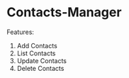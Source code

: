 # Contacts-Manager
Features:
1. Add Contacts
2. List Contacts
3. Update Contacts
4. Delete Contacts
